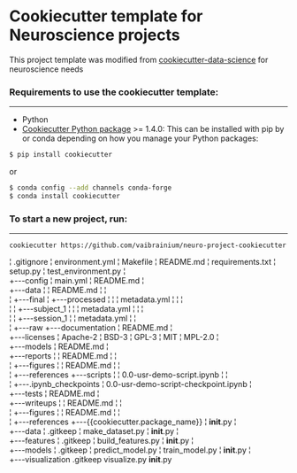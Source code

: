 # Cookiecutter template for Neuroscience projects


This project template was modified from [cookiecutter-data-science](http://drivendata.github.io/cookiecutter-data-science/) for neuroscience needs


### Requirements to use the cookiecutter template:
-----------
 - Python
 - [Cookiecutter Python package](http://cookiecutter.readthedocs.org/en/latest/installation.html) >= 1.4.0: This can be installed with pip by or conda depending on how you manage your Python packages:

``` bash
$ pip install cookiecutter
```

or

``` bash
$ conda config --add channels conda-forge
$ conda install cookiecutter
```


### To start a new project, run:
------------

    cookiecutter https://github.com/vaibrainium/neuro-project-cookiecutter





¦   .gitignore
¦   environment.yml
¦   Makefile
¦   README.md
¦   requirements.txt
¦   setup.py
¦   test_environment.py
¦   
+---config
¦       main.yml
¦       README.md
¦       
+---data
¦   ¦   README.md
¦   ¦   
¦   +---final
¦   +---processed
¦   ¦   ¦   metadata.yml
¦   ¦   ¦   
¦   ¦   +---subject_1
¦   ¦       ¦   metadata.yml
¦   ¦       ¦   
¦   ¦       +---session_1
¦   ¦               metadata.yml
¦   ¦               
¦   +---raw
+---documentation
¦       README.md
¦       
+---licenses
¦       Apache-2
¦       BSD-3
¦       GPL-3
¦       MIT
¦       MPL-2.0
¦       
+---models
¦       README.md
¦       
+---reports
¦   ¦   README.md
¦   ¦   
¦   +---figures
¦   ¦       README.md
¦   ¦       
¦   +---references
+---scripts
¦   ¦   0.0-usr-demo-script.ipynb
¦   ¦   
¦   +---.ipynb_checkpoints
¦           0.0-usr-demo-script-checkpoint.ipynb
¦           
+---tests
¦       README.md
¦       
+---writeups
¦   ¦   README.md
¦   ¦   
¦   +---figures
¦   ¦       README.md
¦   ¦       
¦   +---references
+---{{cookiecutter.package_name}}
    ¦   __init__.py
    ¦   
    +---data
    ¦       .gitkeep
    ¦       make_dataset.py
    ¦       __init__.py
    ¦       
    +---features
    ¦       .gitkeep
    ¦       build_features.py
    ¦       __init__.py
    ¦       
    +---models
    ¦       .gitkeep
    ¦       predict_model.py
    ¦       train_model.py
    ¦       __init__.py
    ¦       
    +---visualization
            .gitkeep
            visualize.py
            __init__.py
            